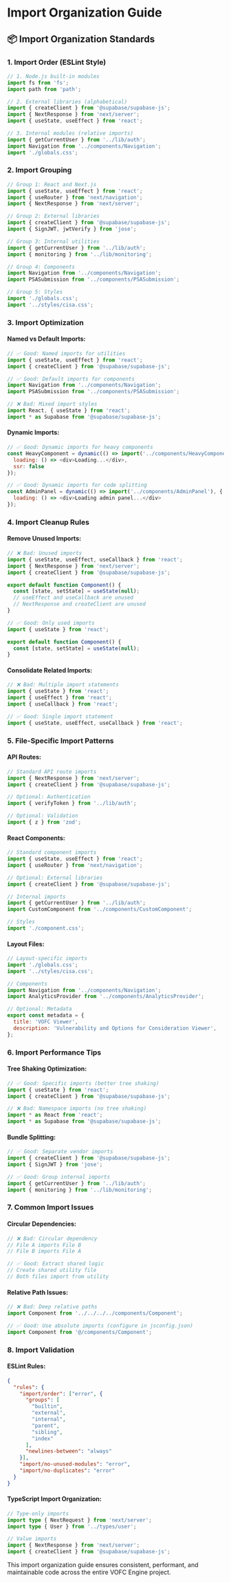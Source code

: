 # Import Organization Guide

## 📦 **Import Organization Standards**

### **1. Import Order (ESLint Style)**
```javascript
// 1. Node.js built-in modules
import fs from 'fs';
import path from 'path';

// 2. External libraries (alphabetical)
import { createClient } from '@supabase/supabase-js';
import { NextResponse } from 'next/server';
import { useState, useEffect } from 'react';

// 3. Internal modules (relative imports)
import { getCurrentUser } from '../lib/auth';
import Navigation from '../components/Navigation';
import './globals.css';
```

### **2. Import Grouping**
```javascript
// Group 1: React and Next.js
import { useState, useEffect } from 'react';
import { useRouter } from 'next/navigation';
import { NextResponse } from 'next/server';

// Group 2: External libraries
import { createClient } from '@supabase/supabase-js';
import { SignJWT, jwtVerify } from 'jose';

// Group 3: Internal utilities
import { getCurrentUser } from '../lib/auth';
import { monitoring } from '../lib/monitoring';

// Group 4: Components
import Navigation from '../components/Navigation';
import PSASubmission from '../components/PSASubmission';

// Group 5: Styles
import './globals.css';
import '../styles/cisa.css';
```

### **3. Import Optimization**

#### **Named vs Default Imports:**
```javascript
// ✅ Good: Named imports for utilities
import { useState, useEffect } from 'react';
import { createClient } from '@supabase/supabase-js';

// ✅ Good: Default imports for components
import Navigation from '../components/Navigation';
import PSASubmission from '../components/PSASubmission';

// ❌ Bad: Mixed import styles
import React, { useState } from 'react';
import * as Supabase from '@supabase/supabase-js';
```

#### **Dynamic Imports:**
```javascript
// ✅ Good: Dynamic imports for heavy components
const HeavyComponent = dynamic(() => import('../components/HeavyComponent'), {
  loading: () => <div>Loading...</div>,
  ssr: false
});

// ✅ Good: Dynamic imports for code splitting
const AdminPanel = dynamic(() => import('../components/AdminPanel'), {
  loading: () => <div>Loading admin panel...</div>
});
```

### **4. Import Cleanup Rules**

#### **Remove Unused Imports:**
```javascript
// ❌ Bad: Unused imports
import { useState, useEffect, useCallback } from 'react';
import { NextResponse } from 'next/server';
import { createClient } from '@supabase/supabase-js';

export default function Component() {
  const [state, setState] = useState(null);
  // useEffect and useCallback are unused
  // NextResponse and createClient are unused
}

// ✅ Good: Only used imports
import { useState } from 'react';

export default function Component() {
  const [state, setState] = useState(null);
}
```

#### **Consolidate Related Imports:**
```javascript
// ❌ Bad: Multiple import statements
import { useState } from 'react';
import { useEffect } from 'react';
import { useCallback } from 'react';

// ✅ Good: Single import statement
import { useState, useEffect, useCallback } from 'react';
```

### **5. File-Specific Import Patterns**

#### **API Routes:**
```javascript
// Standard API route imports
import { NextResponse } from 'next/server';
import { createClient } from '@supabase/supabase-js';

// Optional: Authentication
import { verifyToken } from '../lib/auth';

// Optional: Validation
import { z } from 'zod';
```

#### **React Components:**
```javascript
// Standard component imports
import { useState, useEffect } from 'react';
import { useRouter } from 'next/navigation';

// Optional: External libraries
import { createClient } from '@supabase/supabase-js';

// Internal imports
import { getCurrentUser } from '../lib/auth';
import CustomComponent from '../components/CustomComponent';

// Styles
import './component.css';
```

#### **Layout Files:**
```javascript
// Layout-specific imports
import './globals.css';
import '../styles/cisa.css';

// Components
import Navigation from '../components/Navigation';
import AnalyticsProvider from '../components/AnalyticsProvider';

// Optional: Metadata
export const metadata = {
  title: 'VOFC Viewer',
  description: 'Vulnerability and Options for Consideration Viewer',
};
```

### **6. Import Performance Tips**

#### **Tree Shaking Optimization:**
```javascript
// ✅ Good: Specific imports (better tree shaking)
import { useState } from 'react';
import { createClient } from '@supabase/supabase-js';

// ❌ Bad: Namespace imports (no tree shaking)
import * as React from 'react';
import * as Supabase from '@supabase/supabase-js';
```

#### **Bundle Splitting:**
```javascript
// ✅ Good: Separate vendor imports
import { createClient } from '@supabase/supabase-js';
import { SignJWT } from 'jose';

// ✅ Good: Group internal imports
import { getCurrentUser } from '../lib/auth';
import { monitoring } from '../lib/monitoring';
```

### **7. Common Import Issues**

#### **Circular Dependencies:**
```javascript
// ❌ Bad: Circular dependency
// File A imports File B
// File B imports File A

// ✅ Good: Extract shared logic
// Create shared utility file
// Both files import from utility
```

#### **Relative Path Issues:**
```javascript
// ❌ Bad: Deep relative paths
import Component from '../../../../components/Component';

// ✅ Good: Use absolute imports (configure in jsconfig.json)
import Component from '@/components/Component';
```

### **8. Import Validation**

#### **ESLint Rules:**
```json
{
  "rules": {
    "import/order": ["error", {
      "groups": [
        "builtin",
        "external", 
        "internal",
        "parent",
        "sibling",
        "index"
      ],
      "newlines-between": "always"
    }],
    "import/no-unused-modules": "error",
    "import/no-duplicates": "error"
  }
}
```

#### **TypeScript Import Organization:**
```typescript
// Type-only imports
import type { NextRequest } from 'next/server';
import type { User } from '../types/user';

// Value imports
import { NextResponse } from 'next/server';
import { createClient } from '@supabase/supabase-js';
```

This import organization guide ensures consistent, performant, and maintainable code across the entire VOFC Engine project.

